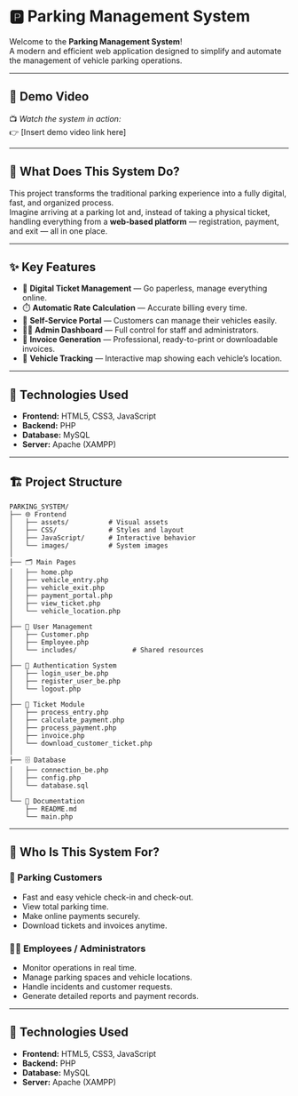 # 🅿️ Parking Management System

Welcome to the **Parking Management System**!  
A modern and efficient web application designed to simplify and automate the management of vehicle parking operations.

---

## 🎥 Demo Video

📺 *Watch the system in action:*  
👉 [Insert demo video link here]

---
## 🚗 What Does This System Do?

This project transforms the traditional parking experience into a fully digital, fast, and organized process.  
Imagine arriving at a parking lot and, instead of taking a physical ticket, handling everything from a **web-based platform** — registration, payment, and exit — all in one place.

---

## ✨ Key Features

- 🎫 **Digital Ticket Management** — Go paperless, manage everything online.  
- ⏱️ **Automatic Rate Calculation** — Accurate billing every time.  
- 📱 **Self-Service Portal** — Customers can manage their vehicles easily.  
- 👨‍💼 **Admin Dashboard** — Full control for staff and administrators.  
- 🧾 **Invoice Generation** — Professional, ready-to-print or downloadable invoices.  
- 📍 **Vehicle Tracking** — Interactive map showing each vehicle’s location.

---
## 🚀 Technologies Used

- **Frontend:** HTML5, CSS3, JavaScript  
- **Backend:** PHP  
- **Database:** MySQL  
- **Server:** Apache (XAMPP)

---

## 🏗️ Project Structure

    PARKING_SYSTEM/
    ├── 🌐 Frontend
    │   ├── assets/          # Visual assets
    │   ├── CSS/             # Styles and layout
    │   ├── JavaScript/      # Interactive behavior
    │   └── images/          # System images
    │
    ├── 🗂️ Main Pages
    │   ├── home.php
    │   ├── vehicle_entry.php
    │   ├── vehicle_exit.php
    │   ├── payment_portal.php
    │   ├── view_ticket.php
    │   └── vehicle_location.php
    │
    ├── 👥 User Management
    │   ├── Customer.php
    │   ├── Employee.php
    │   └── includes/              # Shared resources
    │
    ├── 🔐 Authentication System
    │   ├── login_user_be.php
    │   ├── register_user_be.php
    │   └── logout.php
    │
    ├── 🎫 Ticket Module
    │   ├── process_entry.php
    │   ├── calculate_payment.php
    │   ├── process_payment.php
    │   ├── invoice.php
    │   └── download_customer_ticket.php
    │
    ├── 🗄️ Database
    │   ├── connection_be.php
    │   ├── config.php
    │   └── database.sql
    │
    └── 📄 Documentation
        ├── README.md
        └── main.php

---

## 🎯 Who Is This System For?

### 👥 Parking Customers
- Fast and easy vehicle check-in and check-out.  
- View total parking time.  
- Make online payments securely.  
- Download tickets and invoices anytime.

### 👨‍💼 Employees / Administrators
- Monitor operations in real time.  
- Manage parking spaces and vehicle locations.  
- Handle incidents and customer requests.  
- Generate detailed reports and payment records.

---

## 🚀 Technologies Used

- **Frontend:** HTML5, CSS3, JavaScript  
- **Backend:** PHP  
- **Database:** MySQL  
- **Server:** Apache (XAMPP)




